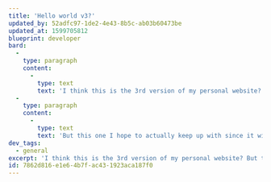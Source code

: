 ```yaml
---
title: 'Hello world v3?'
updated_by: 52adfc97-1de2-4e43-8b5c-ab03b60473be
updated_at: 1599705812
blueprint: developer
bard:
  -
    type: paragraph
    content:
      -
        type: text
        text: 'I think this is the 3rd version of my personal website?'
  -
    type: paragraph
    content:
      -
        type: text
        text: 'But this one I hope to actually keep up with since it will be dedicated to all my interests and not just web development.'
dev_tags:
  - general
excerpt: 'I think this is the 3rd version of my personal website? But this one I hope to actually keep up with since it will be dedicated to all my interests and not just web development.'
id: 7862d816-e1e6-4b7f-ac43-1923aca187f0
---
```

